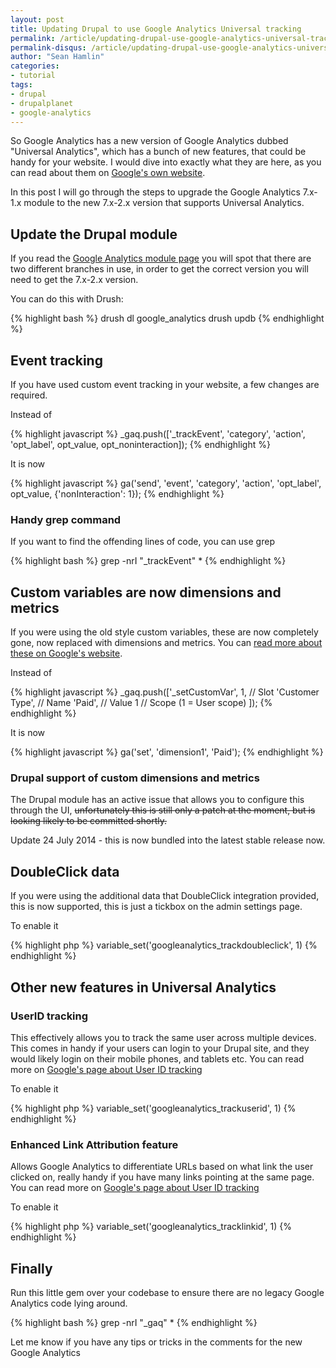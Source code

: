 ```yaml
---
layout: post
title: Updating Drupal to use Google Analytics Universal tracking
permalink: /article/updating-drupal-use-google-analytics-universal-tracking/
permalink-disqus: /article/updating-drupal-use-google-analytics-universal-tracking
author: "Sean Hamlin"
categories:
- tutorial
tags:
- drupal
- drupalplanet
- google-analytics
---
```


So Google Analytics has a new version of Google Analytics dubbed "Universal Analytics", which has a bunch of new features, that could be handy for your website. I would dive into exactly what they are here, as you can read about them on [Google's own website](https://support.google.com/analytics/answer/2790010?hl=en).

In this post I will go through the steps to upgrade the Google Analytics 7.x-1.x module to the new 7.x-2.x version that supports Universal Analytics.

## Update the Drupal module ##

If you read the [Google Analytics module page](https://www.drupal.org/project/google_analytics) you will spot that there are two different branches in use, in order to get the correct version you will need to get the 7.x-2.x version.

You can do this with Drush:

{% highlight bash %}
drush dl google_analytics
drush updb
{% endhighlight %}

## Event tracking ##

If you have used custom event tracking in your website, a few changes are required.

Instead of

{% highlight javascript %}
_gaq.push(['_trackEvent', 'category', 'action', 'opt_label', opt_value, opt_noninteraction]);
{% endhighlight %}

It is now

{% highlight javascript %}
ga('send', 'event', 'category', 'action', 'opt_label', opt_value, {'nonInteraction': 1});
{% endhighlight %}

### Handy grep command ###

If you want to find the offending lines of code, you can use grep

{% highlight bash %}
grep -nrI "_trackEvent" *
{% endhighlight %}


## Custom variables are now dimensions and metrics ##

If you were using the old style custom variables, these are now completely gone, now replaced with dimensions and metrics. You can [read more about these on Google's website](https://developers.google.com/analytics/devguides/collection/analyticsjs/custom-dims-mets).

Instead of

{% highlight javascript %}
_gaq.push(['_setCustomVar',
  1,                           // Slot
  'Customer Type',             // Name
  'Paid',                      // Value
  1                            // Scope (1 = User scope)
]);
{% endhighlight %}

It is now

{% highlight javascript %}
ga('set', 'dimension1', 'Paid');
{% endhighlight %}


### Drupal support of custom dimensions and metrics ###

The Drupal module has an active issue that allows you to configure this through the UI, <del>unfortunately this is still only a patch at the moment, but is looking likely to be committed shortly<del>.

Update 24 July 2014 - this is now bundled into the latest stable release now.

## DoubleClick data ##

If you were using the additional data that DoubleClick integration provided, this is now supported, this is just a tickbox on the admin settings page.

To enable it

{% highlight php %}
variable_set('googleanalytics_trackdoubleclick', 1)
{% endhighlight %}


## Other new features in Universal Analytics ##

### UserID tracking ###

This effectively allows you to track the same user across multiple devices. This comes in handy if your users can login to your Drupal site, and they would likely login on their mobile phones, and tablets etc. You can read more on [Google's page about User ID tracking](https://support.google.com/analytics/answer/3123663)

To enable it

{% highlight php %}
variable_set('googleanalytics_trackuserid', 1)
{% endhighlight %}

### Enhanced Link Attribution feature ###

Allows Google Analytics to differentiate URLs based on what link the user clicked on, really handy if you have many links pointing at the same page. You can read more on [Google's page about User ID tracking](https://support.google.com/analytics/answer/2558867)

To enable it

{% highlight php %}
variable_set('googleanalytics_tracklinkid', 1)
{% endhighlight %}

## Finally ##

Run this little gem over your codebase to ensure there are no legacy Google Analytics code lying around.

{% highlight bash %}
grep -nrI "_gaq" *
{% endhighlight %}


Let me know if you have any tips or tricks in the comments for the new Google Analytics

